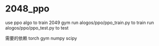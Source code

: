 # 2048_ppo
use ppo algo to train 2049 gym
run alogos/ppo/ppo_train.py to train
run alogos/ppo/ppo_test.py to test

需要的依赖
torch
gym
numpy
scipy
